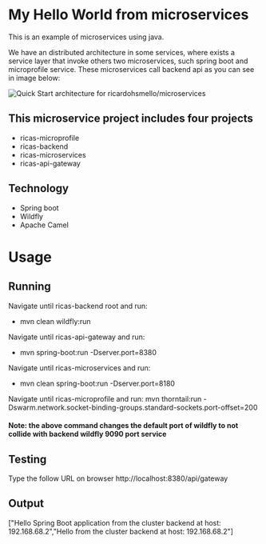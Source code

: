 # My Hello World from microservices

This is an example of microservices using java. 

We have an distributed architecture in some services, where exists a service layer that invoke others two microservices, such spring boot and microprofile service. These microservices call backend api as you can see in image below:

![Quick Start architecture for ricardohsmello/microservices](https://imagizer.imageshack.com/v2/752x452q90/r/923/4wtnFL.png)

## This microservice project includes four projects
- ricas-microprofile
- ricas-backend
- ricas-microservices
- ricas-api-gateway

## Technology
- Spring boot
- Wildfly
- Apache Camel

# Usage
## Running
Navigate until ricas-backend root and run:
- mvn clean wildfly:run

Navigate until ricas-api-gateway and run:
- mvn spring-boot:run -Dserver.port=8380
  
Navigate until ricas-microservices and run:  
- mvn clean spring-boot:run -Dserver.port=8180

Navigate until ricas-microprofile and run: 
mvn thorntail:run -Dswarm.network.socket-binding-groups.standard-sockets.port-offset=200
 #### Note: the above command changes the default port of wildfly to not collide with backend wildfly 9090 port service 


## Testing
Type the follow URL on browser
http://localhost:8380/api/gateway

## Output
["Hello Spring Boot application from the cluster backend at host: 192.168.68.2","Hello from the cluster backend at host: 192.168.68.2"]
